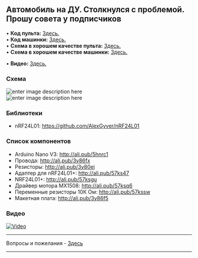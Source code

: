 ## Автомобиль на ДУ. Столкнулся с проблемой. Прошу совета у подписчиков
• **Код пульта:** [Здесь.](/all_here/135/code_rc.txt)  
• **Код машинки:** [Здесь.](/all_here/135/code_car.txt)  
• **Схема в хорошем качестве пульта:** [Здесь.](https://i.imgur.com/WobidNh.jpg)  
• **Схема в хорошем качестве машинки:** [Здесь.](https://i.imgur.com/GzHb9nR.jpg)  

• **Видео:** [Здесь.](https://youtu.be/zTReOaa-ki4)  

### Схема
![enter image description here](https://i.imgur.com/WobidNh.jpg)  
![enter image description here](https://i.imgur.com/GzHb9nR.jpg)

### Библиотеки
- nRF24L01: https://github.com/AlexGyver/nRF24L01

### Список компонентов
- Arduino Nano V3: http://ali.pub/5hnrc1
- Провода: http://ali.pub/3y86fx  
- Резисторы: http://ali.pub/3y80ej  
- Адаптер для nRF24L01+: http://ali.pub/57ks47  
- NRF24L01+: http://ali.pub/57ksgu  
- Драйвер мотора MX1508: http://ali.pub/57ksq6  
- Переменные резисторы 10К Ом: http://ali.pub/57kssw  
- Макетная плата: http://ali.pub/3y86f5  

### Видео
[![Video](https://img.youtube.com/vi/zTReOaa-ki4/maxresdefault.jpg)](https://youtu.be/zTReOaa-ki4)

---

Вопросы и пожелания - [Здесь](https://www.youtube.com/c/Bytevideo/)

---
